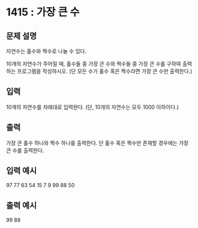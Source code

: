 # 1415 : 가장 큰 수
  
## 문제 설명    
자연수는 홀수와 짝수로 나눌 수 있다.

10개의 자연수가 주어질 때, 홀수들 중 가장 큰 수와 짝수들 중 가장 큰 수를 구하여 출력하는 프로그램을 작성하시오. (단 모든 수가 홀수 혹은 짝수라면 가장 큰 수만 출력한다.)

## 입력
10개의 자연수를 차례대로 입력한다. (단, 10개의 자연수는 모두 1000 이하이다.)

## 출력
가장 큰 홀수 하나와 짝수 하나를 출력한다. 단 홀수 혹은 짝수만 존재할 경우에는 가장 큰 수를 출력한다.

## 입력 예시   
97 77 63 54 15 7 9 99 88 50 

## 출력 예시
99 88